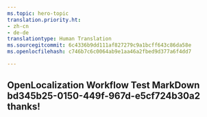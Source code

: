 ```yaml
---
ms.topic: hero-topic
translation.priority.ht:
- zh-cn
- de-de
translationtype: Human Translation
ms.sourcegitcommit: 6c4336b9dd111af827279c9a1bcff643c86da58e
ms.openlocfilehash: c746b7c6c0064ab9e1aa46a2fbed9d377a6f4dd7

---
```

## OpenLocalization Workflow Test MarkDown bd345b25-0150-449f-967d-e5cf724b30a2 thanks!



<!--HONumber=Jul16_HO5-->


